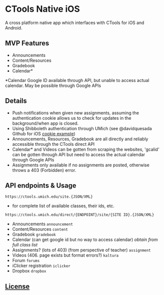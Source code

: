 CTools Native iOS
===========================
A cross platform native app which interfaces with CTools for iOS and Android.

MVP Features
-----
- Announcements
- Content/Resources
- Gradebook
- Calendar*

*Calendar Google ID available through API, but unable to access actual calendar. May be possible through Google APIs

Details
-----
- Push notifications when given new assignments, assuming the authentication cookie allows us to check for updates in the background/when app is closed.
- Using Shibboleth authentication through UMich (see @davidquesada Github for iOS [cookie example](https://github.com/davidquesada/BluePrinter/blob/863ecfe42adef21063cde584fd2ed245a9461567/BluePrinterCore/BluePrinterCore/Model/Network/MPrintCosignManager.m))
- Announcements, Resources, Gradebook are all directly and reliably accessible through the CTools direct API
- Calendar* and Videos can be gotten from scraping the websites, 'gcalid' can be gotten through API but need to access the actual calendar through Google APIs
- Assignments only available if no assignments are posted, otherwise throws a 403 (Forbidden) error.

API endpoints & Usage
-----
`https://ctools.umich.edu/site.{JSON/XML}`
- for complete list of available classes, their ids, etc.

`https://ctools.umich.edu/direct/{ENDPOINT}/site/{SITE ID}.{JSON/XML}`
- Announcements `announcement`
- Content/Resources `content`
- Gradebook `gradebook`
- Calendar (can get google id but no way to access calendar) *obtain from full class list*
- Assignments? (lots of 403) (from perspective of teacher) `assignment`
- Videos (406. page exists but format errors?) `kaltura`
- Forum `forums`
- iClicker registration `iclicker`
- Dropbox `dropbox`

[License](LICENSE.md)
-----
